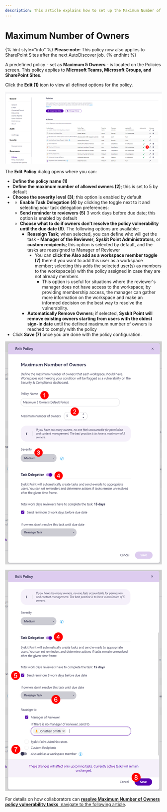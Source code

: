 ```yaml
---
description: This article explains how to set up the Maximum Number of Owners policy in Syskit Point.
---
```


# Maximum Number of Owners

{% hint style="info" %}
**Please note:** This policy now also applies to SharePoint Sites after the next AutoDiscover job. 
{% endhint %}

A predefined policy - set as **Maximum 5 Owners** - is located on the Policies screen. This policy applies to **Microsoft Teams, Microsoft Groups, and SharePoint Sites**.


Click the **Edit (1)** icon to view all defined options for the policy. 

![Maximum Number of Owners - Edit Policy](../../.gitbook/assets/set-up-automated-workflows-max-owners-edit.png)

The **Edit Policy** dialog opens where you can:
* **Define the policy name (1)**
* **Define the maximum number of allowed owners (2)**; this is set to 5 by default
* **Choose the severity level (3)**; this option is enabled by default
* * **Enable Task Delegation (4)** by clicking the toggle next to it and selecting your task delegation preferences:
  * **Send reminder to reviewers (5)** 3 work days before due date; this option is enabled by default
  * **Choose what to do if owners don't resolve the policy vulnerability until the due date (6)**. The following options are available:
    * **Reassign Task**; when selected, you can define who will get the task - **Manager of the Reviewer**, **Syskit Point Administrators**, or **custom recipients**; this option is selected by default, and the tasks are reassigned to Manager of Reviewer
      * You can **click the Also add as a workspace member toggle (7)** there if you want to add this user as a workspace member; selecting this adds the selected user(s) as members to the workspace(s) with the policy assigned in case they are not already members
        * This option is useful for situations where the reviewer's manager does not have access to the workspace; by providing membership access, the manager can gather more information on the workspace and make an informed decision on the best way to resolve the vulnerability. 
    * **Automatically Remove Owners**; if selected, **Syskit Point will remove existing owners starting from users with the oldest sign-in date** until the defined maximum number of owners is reached to comply with the policy
* Click **Save (7)** once you are done with the policy configuration.  

![Edit Policy Dialog](../../.gitbook/assets/set-up-automated-workflows-max-owners-dialog-1.png)

![Edit Policy Dialog](../../.gitbook/assets/set-up-automated-workflows-max-owners-dialog-2.png)


For details on how collaborators can [**resolve Maximum Number of Owners policy vulnerability tasks**, navigate to the following article](../../point-collaborators/resolve-governance-tasks/maximum-number-of-owners.md).